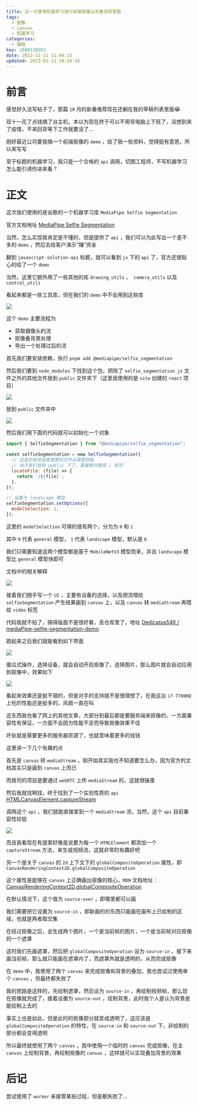 ```yaml
---
title: 记一次使用机器学习进行前端抠像以及叠加背景图
tags:
  - 抠像
  - canvas
  - 机器学习
categories:
  - 编程
key: 1668138263date: 2022-11-11 11:44:23
updated: 2023-02-13 18:28:45
---
```





# 前言

感觉好久没写帖子了，那篇 `10` 月的新番推荐现在还躺在我的草稿列表里面😂

双十一花了点钱搞了台主机，本以为现在终于可以不用背电脑上下班了，没想到来了疫情，不来回背等下工作就要没了...

刚好最近公司要我搞一个前端抠像的 `demo` ，给了我一些资料，觉得挺有意思，所以来写写

至于标题的机器学习，我只是一个合格的 `api` 调用，切图工程师，不写机器学习怎么能引诱你进来看？

<!-- more -->

# 正文

这次我们使用的是谷歌的一个机器学习库 `MediaPipe Selfie Segmentation`

官方文档地址 [MediaPipe Selfie Segmentation](https://google.github.io/mediapipe/solutions/selfie_segmentation)

当然，怎么实现我肯定是不懂的，但是提供了 `api` ，我们可以为此写出一个差不多的 `demo` ，然后去给客户演示“赚”资金

翻到 `javascript-solution-api` 标题，就可以看到 `js` 下的 `api` 了，官方还很贴心的给了一个 `demo`

当然，这里它额外用了一些其他的库 `drawing_utils` ，` camera_utils` 以及 `control_utils` 

看起来都是一些工具库，但在我们的 `demo` 中不会用到这些库

![](https://fastly.jsdelivr.net/gh/Dedicatus546/image@main/2022/11/10/202211101107850.avif)

这个 `demo` 主要流程为 

- 获取摄像头的流
- 抠像叠背景处理
- 导出一个处理过后的流

首先我们要安装依赖，执行 `pnpm add @mediapipe/selfie_segmentation`

然后我们要到 `node_modules` 下找到这个包，把除了 `selfie_segmentation.js` 文件之外的其他文件放到 `public` 文件夹下（这里我使用的是 `vite` 创建的 `react` 项目）

![](https://fastly.jsdelivr.net/gh/Dedicatus546/image@main/2022/11/10/202211101636174.avif)

放到 `public` 文件夹中

![](https://fastly.jsdelivr.net/gh/Dedicatus546/image@main/2022/11/10/202211101640356.avif)

然后我们用下面的代码就可以初始化一个对象

```javascript
import { SelfieSegmentation } from "@mediapipe/selfie_segmentation";

const selfieSegmentation = new SelfieSegmentation({
  // 这里的意思就是需要的文件从哪里获取
  // 由于我们放到 public 下了，直接绝对路径 / 即可
  locateFile: (file) => {
    return `/${file}`;
  },
});

// 设置为 landscape 模型
selfieSegmentation.setOptions({
  modelSelection: 1,
});
```

这里的 `modelSelection` 可填的值有两个，分为为 `0` 和 `1`

其中 `0` 代表 `general` 模型， `1` 代表 `landscape` 模型，默认是 `0`

我们只需要知道这两个模型都是基于 `MobileNetV3` 模型而来，并且 `landscape` 模型比 `general` 模型快即可

文档中的相关解释

![](https://fastly.jsdelivr.net/gh/Dedicatus546/image@main/2022/11/10/202211101648803.avif)

接着我们随手写一个 `UI` ，主要有设备的选择，以及把流喂给 `selfieSegmentation` 产生结果画到 `canvas` 上，以及 `canvas` 转 `mediaStream` 再喂给 `video` 标签

代码我就不贴了，搞得版面不是很好看，丢仓库里了，地址 [Dedicatus546 / mediaPipe-selfie-segmentation-demo](https://github.com/Dedicatus546/mediaPipe-selfie-segmentation-demo)

跑起来之后我们就能看到如下界面

![](https://fastly.jsdelivr.net/gh/Dedicatus546/image@main/2022/11/10/202211101825393.avif)

傻瓜式操作，选择设备，就会自动开启抠像了，选择图片，那么图片就会自动应用到抠像中，效果如下

![](https://fastly.jsdelivr.net/gh/Dedicatus546/image@main/2022/11/11/202211111045742.avif)

看起来效果还是挺不错的，但是对手的支持就不是很理想了，在我这台 `i7-7700HQ` 上吃的性能还是挺多的，风扇一直在叫

这东西我也看了网上的其他文章，大部分到最后都是要服务端来抠像的，一方面兼容性有保证，一方面不会因为性能不足而导致抠像效果不佳

坏处就是需要更多的服务器资源了，也就意味着更多的钱钱

这里讲一下几个有趣的点

首先是 `canvas` 转 `mediaStream` ，刚开始其实我也不知道要怎么办，因为官方的文档其实只是画到 `canvas` 上而已

而我司的项目是要通过 `webRTC` 上传 `mediaStream` 的，这就很操蛋

然后我就找啊找，终于找到了一个实验性质的 `api` [HTMLCanvasElement.captureStream](https://developer.mozilla.org/zh-CN/docs/Web/API/HTMLCanvasElement/captureStream)

调用这个 `api` ，我们就能直接拿到一个 `mediaStream` 流，当然，这个 `api` 目前兼容性较低

![](https://fastly.jsdelivr.net/gh/Dedicatus546/image@main/2022/11/10/202211101830577.avif)

而且我看现在有提案好像是说要为每一个 `HTMLElement` 都添加一个 `captureStream` 方法，来生成视频流，这就非常的有趣好吧

另一个是关于 `canvas` 的 `2d` 上下文下的 `globalCompositeOperation` 属性，即 `CanvasRenderingContext2D.globalCompositeOperation`

这个属性是能够在 `canvas` 上正确画出抠像的核心，`MDN` 文档地址：[CanvasRenderingContext2D.globalCompositeOperation](https://developer.mozilla.org/zh-CN/docs/Web/API/CanvasRenderingContext2D/globalCompositeOperation)

在默认情况下，这个值为 `source-over` ，即哪里都可以画

我们需要把它设置为 `source-in` ，即新画的的东西只能画在画布上已绘制的区域，也就是两者取交集

在经过抠像之后，会生成两个图片，一个是当前帧的图片，一个是当前帧对应抠像的一个遮罩

这时我们先画遮罩，然后把 `globalCompositeOperation` 设为 `source-in` ，接下来画当前帧，那么就只能画在遮罩内了，而遮罩外就是透明的，从而完成抠像

在 `demo` 中，我使用了两个 `canvas` 来完成抠像和背景的叠加，我也尝试过使用单个 `canvas` ，但最终都失败了

我的思路是这样的，先绘制遮罩，然后设为 `source-in` ，再绘制视频帧，那么现在抠像就完成了，接着设置为 `source-out` ，绘制背景，此时我个人是认为背景是能绘制上去的

事实上也是如此，但是此时的抠像部分就变成透明了，这应该是 `globalCompositeOperation` 的特性，在 `source-in` 和 `source-out` 下，非绘制的部分都会变得透明

所以最终就使用了两个 `canvas` ，其中使用一个临时的 `canvas` 完成抠像，在主 `canvas` 上绘制背景，再绘制抠像的 `canvas` ，这样就可以实现叠加背景的效果

# 后记

尝试使用了 `worker` 来接管某些过程，但是都失败了...